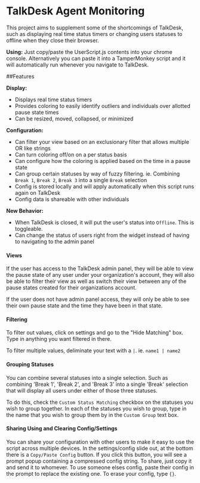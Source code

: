 # TalkDesk Agent Monitoring

This project aims to supplement some of the shortcomings of TalkDesk, such as displaying real time status timers or changing users statuses to offline when they close their browser.

**Using:** Just copy/paste the UserScript.js contents into your chrome console. Alternatively you can paste it into a TamperMonkey script and it will automatically run whenever you navigate to TalkDesk.

##Features

**Display:**
* Displays real time status timers
* Provides coloring to easily identify outliers and individuals over allotted pause state times
* Can be resized, moved, collapsed, or minimized

**Configuration:**
* Can filter your view based on an exclusionary filter that allows multiple OR like strings
* Can turn coloring off/on on a per status basis
* Can configure how the coloring is applied based on the time in a pause state
* Can group certain statuses by way of fuzzy filtering. ie. Combining `Break 1`, `Break 2`, `Break 3` into a single `Break` selection
* Config is stored locally and will apply automatically when this script runs again on TalkDesk
* Config data is shareable with other individuals

**New Behavior:**
* When TalkDesk is closed, it will put the user's status into `Offline`. This is toggleable.
* Can change the status of users right from the widget instead of having to navigating to the admin panel

#### Views
If the user has access to the TalkDesk admin panel, they will be able to view the pause state of any user under your organization's account, they will also be able to filter their view as well as switch their view between any of the pause states created for their organizations account.

If the user does not have admin panel access, they will only be able to see their own pause state and the time they have been in that state.


#### Filtering
To filter out values, click on settings and go to the "Hide Matching" box. Type in anything you want filtered in there. 

To filter multiple values, deliminate your text with a `|`. ie. `name1 | name2`

#### Grouping Statuses
You can combine several statuses into a single selection. Such as combining 'Break 1', 'Break 2', and 'Break 3' into a single 'Break' selection that will display all users under either of those three statuses.

To do this, check the `Custom Status Matching` checkbox on the statuses you wish to group together. In each of the statuses you wish to group, type in the name that you wish to group them by in the `Custom Group` text box.

#### Sharing Using and Clearing Config/Settings
You can share your configuration with other users to make it easy to use the script across multiple devices. In the settings/config slide out, at the bottom there is a `Copy/Paste Config` button. If you click this button, you will see a prompt popup containing a compressed config string. To share, just copy it and send it to whomever. To use someone elses config, paste their config in the prompt to replace the existing one. To erase your config, type `{}`.
